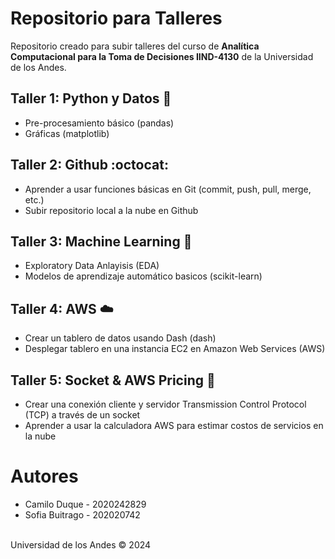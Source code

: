 # Repositorio para Talleres
Repositorio creado para subir talleres del curso de **Analítica Computacional para la Toma de Decisiones IIND-4130** de la Universidad de los Andes. <br>

## Taller 1: Python y Datos 🐍
- Pre-procesamiento básico (pandas)
- Gráficas (matplotlib)

## Taller 2: Github :octocat:
- Aprender a usar funciones básicas en Git (commit, push, pull, merge, etc.)
- Subir repositorio local a la nube en Github

## Taller 3: Machine Learning 🧠
- Exploratory Data Anlayisis (EDA)
- Modelos de aprendizaje automático basicos (scikit-learn)

## Taller 4: AWS ☁️
- Crear un tablero de datos usando Dash (dash)
- Desplegar tablero en una instancia EC2 en Amazon Web Services (AWS)

## Taller 5: Socket & AWS Pricing 🔌
- Crear una conexión cliente y servidor Transmission Control Protocol (TCP) a través de un socket
- Aprender a usar la calculadora AWS para estimar costos de servicios en la nube
      
# Autores
- Camilo Duque - 2020242829
- Sofia Buitrago - 202020742 <br>
<br>
Universidad de los Andes &copy; 2024

